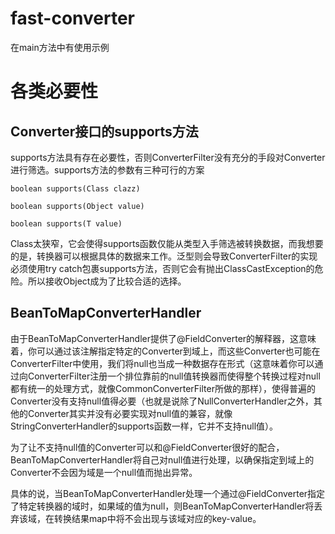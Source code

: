 # fast-converter

在main方法中有使用示例

# 各类必要性

## Converter接口的supports方法

supports方法具有存在必要性，否则ConverterFilter没有充分的手段对Converter进行筛选。supports方法的参数有三种可行的方案

    boolean supports(Class clazz)

    boolean supports(Object value)

    boolean supports(T value)

Class太狭窄，它会使得supports函数仅能从类型入手筛选被转换数据，而我想要的是，转换器可以根据具体的数据来工作。泛型则会导致ConverterFilter的实现必须使用try catch包裹supports方法，否则它会有抛出ClassCastException的危险。所以接收Object成为了比较合适的选择。

## BeanToMapConverterHandler

由于BeanToMapConverterHandler提供了@FieldConverter的解释器，这意味着，你可以通过该注解指定特定的Converter到域上，而这些Converter也可能在ConverterFilter中使用，我们将null也当成一种数据存在形式（这意味着你可以通过向ConverterFilter注册一个排位靠前的null值转换器而使得整个转换过程对null都有统一的处理方式，就像CommonConverterFilter所做的那样），使得普遍的Converter没有支持null值得必要（也就是说除了NullConverterHandler之外，其他的Converter其实并没有必要实现对null值的兼容，就像StringConverterHandler的supports函数一样，它并不支持null值）。

为了让不支持null值的Converter可以和@FieldConverter很好的配合，BeanToMapConverterHandler将自己对null值进行处理，以确保指定到域上的Converter不会因为域是一个null值而抛出异常。

具体的说，当BeanToMapConverterHandler处理一个通过@FieldConverter指定了特定转换器的域时，如果域的值为null，则BeanToMapConverterHandler将丢弃该域，在转换结果map中将不会出现与该域对应的key-value。